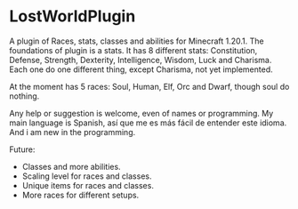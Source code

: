 # LostWorldPlugin
A plugin of Races, stats, classes and abilities for Minecraft 1.20.1.
The foundations of plugin is a stats. 
It has 8 different stats: Constitution, Defense, Strength, Dexterity, Intelligence, Wisdom, Luck and Charisma.
Each one do one different thing, except Charisma, not yet implemented.

At the moment has 5 races: Soul, Human, Elf, Orc and Dwarf, though soul do nothing.

Any help or suggestion is welcome, even of names or programming.
My main language is Spanish, así que me es más fácil de entender este idioma. 
And i am new in the programming.

Future:
- Classes and more abilities.
- Scaling level for races and classes.
- Unique items for races and classes.
- More races for different setups.


